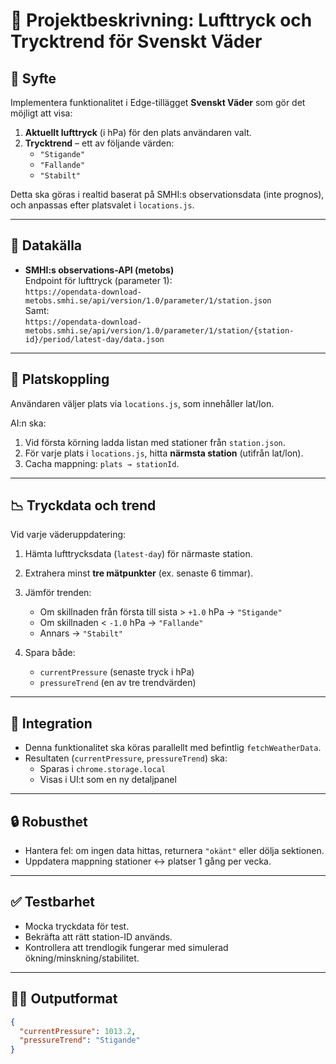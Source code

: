 # 🧠 Projektbeskrivning: Lufttryck och Trycktrend för Svenskt Väder

## 🎯 Syfte

Implementera funktionalitet i Edge-tillägget **Svenskt Väder** som gör det möjligt att visa:

1. **Aktuellt lufttryck** (i hPa) för den plats användaren valt.
2. **Trycktrend** – ett av följande värden:
   - `"Stigande"`
   - `"Fallande"`
   - `"Stabilt"`

Detta ska göras i realtid baserat på SMHI:s observationsdata (inte prognos), och anpassas efter platsvalet i `locations.js`.

---

## 🔗 Datakälla

- **SMHI:s observations-API (metobs)**  
  Endpoint för lufttryck (parameter 1):  
  `https://opendata-download-metobs.smhi.se/api/version/1.0/parameter/1/station.json`  
  Samt:  
  `https://opendata-download-metobs.smhi.se/api/version/1.0/parameter/1/station/{station-id}/period/latest-day/data.json`

---

## 📍 Platskoppling

Användaren väljer plats via `locations.js`, som innehåller lat/lon.

AI:n ska:
1. Vid första körning ladda listan med stationer från `station.json`.
2. För varje plats i `locations.js`, hitta **närmsta station** (utifrån lat/lon).
3. Cacha mappning: `plats → stationId`.

---

## 📉 Tryckdata och trend

Vid varje väderuppdatering:

1. Hämta lufttrycksdata (`latest-day`) för närmaste station.
2. Extrahera minst **tre mätpunkter** (ex. senaste 6 timmar).
3. Jämför trenden:

   - Om skillnaden från första till sista > `+1.0` hPa → `"Stigande"`
   - Om skillnaden < `-1.0` hPa → `"Fallande"`
   - Annars → `"Stabilt"`

4. Spara både:
   - `currentPressure` (senaste tryck i hPa)
   - `pressureTrend` (en av tre trendvärden)

---

## 🧩 Integration

- Denna funktionalitet ska köras parallellt med befintlig `fetchWeatherData`.
- Resultaten (`currentPressure`, `pressureTrend`) ska:
  - Sparas i `chrome.storage.local`
  - Visas i UI:t som en ny detaljpanel

---

## 🔒 Robusthet

- Hantera fel: om ingen data hittas, returnera `"okänt"` eller dölja sektionen.
- Uppdatera mappning stationer <-> platser 1 gång per vecka.

---

## ✅ Testbarhet

- Mocka tryckdata för test.
- Bekräfta att rätt station-ID används.
- Kontrollera att trendlogik fungerar med simulerad ökning/minskning/stabilitet.

---

## 🧑‍💻 Outputformat

```json
{
  "currentPressure": 1013.2,
  "pressureTrend": "Stigande"
}
```
